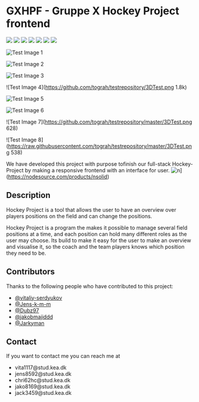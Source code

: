 # GXHPF - Gruppe X Hockey Project frontend 

![](https://img.shields.io/github/repo-size/GruppeX/Hockey-Project-GX-Frontend)
![](https://img.shields.io/github/contributors/GruppeX/Hockey-Project-GX-Frontend)
![](https://img.shields.io/github/stars/GruppeX/Hockey-Project-GX-Frontend) 
![](https://img.shields.io/github/forks/GruppeX/Hockey-Project-GX-Frontend) 
![](https://img.shields.io/github/tag/GruppeX/Hockey-Project-GX-Frontend)
![](https://img.shields.io/github/release/GruppeX/Hockey-Project-GX-Frontend)
![](https://img.shields.io/github/issues/GruppeX/Hockey-Project-GX-Frontend)

![Test Image 1](3DTest.png)

![Test Image 2](“3DTest.png”)

![Test Image 3](/3DTest.png)

![Test Image 4](https://github.com/tograh/testrepository/3DTest.png 1.8k)

![Test Image 5](https://…/3DTest.png)

![Test Image 6](master/3DTest.png)

![Test Image 7](https://github.com/tograh/testrepository/master/3DTest.png 628)

![Test Image 8](https://raw.githubusercontent.com/tograh/testrepository/master/3DTest.png 538)



We have developed this project with purpose tofinish our full-stack Hockey-Project
by making a responsive frontend with an interface for user.
![n](https://p.kindpng.com/picc/s/23-237439_html-css-js-bootstrap-hd-png-download.png)](https://nodesource.com/products/nsolid)
## Description

Hockey Project is a tool that allows the user to have an overview over players
positions on the field and can change the positions.

Hockey Project is a program the makes it possible to manage several field
 positions at a time, and each position can hold  many different roles as
 the user may choose. Its build to make it easy for the user to make an
 overview and visualise it, so the coach and the team players knows which
 position they need to be.
 
 
 
 
 
<h2>Contributors</h2>
<p>Thanks to the following people who have contributed to this project:</p>
<ul>
  <li>
    <a href="https://github.com/vitaliy-serdyukov">@vitaliy-serdyukov</a>
  <li>
    <a href="https://github.com/Jens-k-m-m">@Jens-k-m-m</a>
  </li>
  <li>
    <a href="https://github.com/Dubz97">@Dubz97</a>
  </li>
  <li>
    <a href="https://github.com/jakobmajiddd">@jakobmajiddd</a>
  </li>
  <li>
    <a href="https://github.com/Jarkyman">@Jarkyman</a>
  </li>
</ul>

<h2>Contact</h2>
<p>If you want to contact me you can reach me at</p>
<ul>
  <li>vita1117@stud.kea.dk</li>
  <li>jens8592@stud.kea.dk</li>
  <li>chri62hc@stud.kea.dk</li>
  <li>jako8169@stud.kea.dk</li>
  <li>jack3459@stud.kea.dk</li>
</ul>

